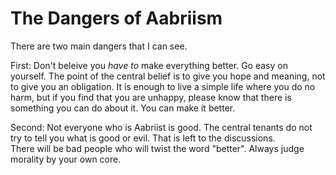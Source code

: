 # The Dangers of Aabriism

There are two main dangers that I can see.

First:  Don't beleive you *have to* make everything better.  Go easy on yourself.  The point of the 
central belief is to give you hope and meaning, not to give you an obligation.  It is enough to live
a simple life where you do no harm, but if you find that you are unhappy, please know that there is something you can do about it.  You can make it better.

Second:  Not everyone who is Aabriist is good.  The central tenants do not try to tell you what is good or evil.  That is left to the discussions.  
There will be bad people who will twist the word "better".  Always judge morality by your own core.
